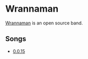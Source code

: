 # Wrannaman

[Wrannaman](https://soundcloud.com/wrannaman) is an open source band.


## Songs
- [0.0.15](https://soundcloud.com/wrannaman/00159a)
